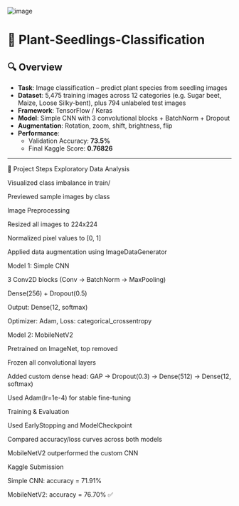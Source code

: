 ![image](https://github.com/user-attachments/assets/35995544-6526-4154-9d48-707fb2613628)

# 🌿 Plant-Seedlings-Classification

## 🔍 Overview

- **Task**: Image classification – predict plant species from seedling images
- **Dataset**: 5,475 training images across 12 categories (e.g. Sugar beet, Maize, Loose Silky-bent), plus 794 unlabeled test images
- **Framework**: TensorFlow / Keras
- **Model**: Simple CNN with 3 convolutional blocks + BatchNorm + Dropout
- **Augmentation**: Rotation, zoom, shift, brightness, flip
- **Performance**:  
  - Validation Accuracy: **73.5%**  
  - Final Kaggle Score: **0.76826**

---

🚀 Project Steps
Exploratory Data Analysis

Visualized class imbalance in train/

Previewed sample images by class

Image Preprocessing

Resized all images to 224x224

Normalized pixel values to [0, 1]

Applied data augmentation using ImageDataGenerator

Model 1: Simple CNN

3 Conv2D blocks (Conv → BatchNorm → MaxPooling)

Dense(256) + Dropout(0.5)

Output: Dense(12, softmax)

Optimizer: Adam, Loss: categorical_crossentropy

Model 2: MobileNetV2

Pretrained on ImageNet, top removed

Frozen all convolutional layers

Added custom dense head: GAP → Dropout(0.3) → Dense(512) → Dense(12, softmax)

Used Adam(lr=1e-4) for stable fine-tuning

Training & Evaluation

Used EarlyStopping and ModelCheckpoint

Compared accuracy/loss curves across both models

MobileNetV2 outperformed the custom CNN

Kaggle Submission

Simple CNN: accuracy = 71.91%

MobileNetV2: accuracy = 76.70% ✅

